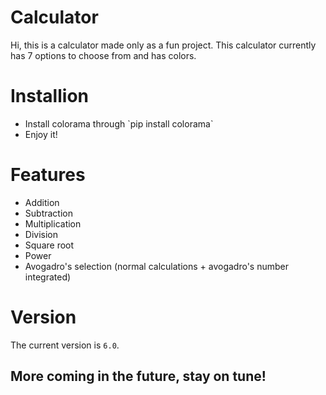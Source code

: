 # Calculator
Hi, this is a calculator made only as a fun project.
This calculator currently has 7 options to choose from and has colors.







# Installion


<ul>
<li>Install colorama through `pip install colorama`</li>
<li>Enjoy it!</li>
</ul>


# Features

<ul>
<li>Addition</li>
<li>Subtraction</li> 
<li>Multiplication</li> 
<li>Division</li> 
<li>Square root</li> 
<li>Power</li> 
<li>Avogadro's selection (normal calculations + avogadro's number integrated)</li>
</ul>


# Version
The current version is `6.0`.
## More coming in the future, stay on tune!
